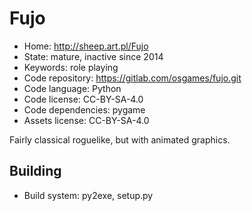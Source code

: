 # Fujo

- Home: http://sheep.art.pl/Fujo
- State: mature, inactive since 2014
- Keywords: role playing
- Code repository: https://gitlab.com/osgames/fujo.git
- Code language: Python
- Code license: CC-BY-SA-4.0
- Code dependencies: pygame
- Assets license: CC-BY-SA-4.0

Fairly classical roguelike, but with animated graphics.

## Building

- Build system: py2exe, setup.py
